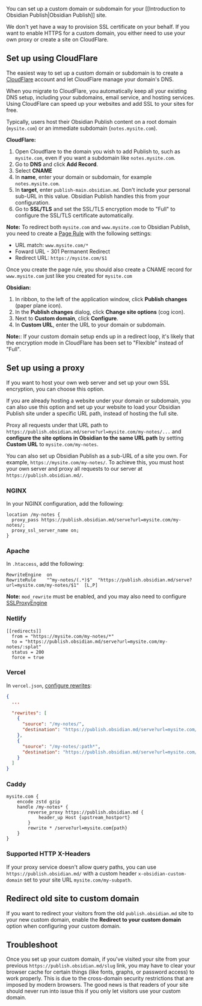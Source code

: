 You can set up a custom domain or subdomain for your [[Introduction to Obsidian Publish|Obsidian Publish]] site.

We don't yet have a way to provision SSL certificate on your behalf. If you want to enable HTTPS for a custom domain, you either need to use your own proxy or create a site on CloudFlare.

## Set up using CloudFlare

The easiest way to set up a custom domain or subdomain is to create a [CloudFlare](https://cloudflare.com) account and let CloudFlare manage your domain's DNS.

When you migrate to CloudFlare, you automatically keep all your existing DNS setup, including your subdomains, email service, and hosting services. Using CloudFlare can speed up your websites and add SSL to your sites for free.

Typically, users host their Obsidian Publish content on a root domain (`mysite.com`) or an immediate subdomain (`notes.mysite.com`).

**CloudFlare:**

1. Open Cloudflare to the domain you wish to add Publish to, such as `mysite.com`, even if you want a subdomain like `notes.mysite.com`.
1. Go to **DNS** and click **Add Record**.
1. Select **CNAME**
1. In **name**, enter your domain or subdomain, for example `notes.mysite.com`.
1. In **target**, enter `publish-main.obsidian.md`. Don't include your personal sub-URL in this value. Obsidian Publish handles this from your configuration.
1. Go to **SSL/TLS** and set the SSL/TLS encryption mode to "Full" to configure the SSL/TLS certificate automatically.

**Note:** To redirect both `mysite.com` and `www.mysite.com` to Obsidian Publish, you need to create a [Page Rule](https://support.cloudflare.com/hc/en-us/articles/200172336-Creating-Page-Rules) with the following settings:

- URL match: `www.mysite.com/*`
- Foward URL - 301 Permanent Redirect
- Redirect URL: `https://mysite.com/$1`

Once you create the page rule, you should also create a CNAME record for `www.mysite.com` just like you created for `mysite.com`

**Obsidian:**

1. In ribbon, to the left of the application window, click **Publish changes** (paper plane icon).
1. In the **Publish changes** dialog, click **Change site options** (cog icon).
1. Next to **Custom domain**, click **Configure**.
1. In **Custom URL**, enter the URL to your domain or subdomain.

**Note:**: If your custom domain setup ends up in a redirect loop, it's likely that the encryption mode in CloudFlare has been set to "Flexible" instead of "Full".

## Set up using a proxy

If you want to host your own web server and set up your own SSL encryption, you can choose this option.

If you are already hosting a website under your domain or subdomain, you can also use this option and set up your website to load your Obsidian Publish site under a specific URL path, instead of hosting the full site.

Proxy all requests under that URL path to `https://publish.obsidian.md/serve?url=mysite.com/my-notes/...` and **configure the site options in Obsidian to the same URL path** by setting **Custom URL** to `mysite.com/my-notes`.

You can also set up Obsidian Publish as a sub-URL of a site you own. For example, `https://mysite.com/my-notes/`. To achieve this, you must host your own server and proxy all requests to our server at `https://publish.obsidian.md/`.

### NGINX

In your NGINX configuration, add the following:

```nginx
location /my-notes {
  proxy_pass https://publish.obsidian.md/serve?url=mysite.com/my-notes/;
  proxy_ssl_server_name on;
}
```

### Apache

In `.htaccess`, add the following:

```htaccess
RewriteEngine  on
RewriteRule    "^my-notes/(.*)$"  "https://publish.obsidian.md/serve?url=mysite.com/my-notes/$1"  [L,P]
```

**Note:** `mod_rewrite` must be enabled, and you may also need to configure [SSLProxyEngine](https://stackoverflow.com/questions/40938148/reverse-proxy-for-external-url-apache)

### Netlify

```
[[redirects]]
  from = "https://mysite.com/my-notes/*"
  to = "https://publish.obsidian.md/serve?url=mysite.com/my-notes/:splat"
  status = 200
  force = true
```

### Vercel

In `vercel.json`, [configure rewrites](https://vercel.com/docs/configuration#project/rewrites):

```json
{
  ...

  "rewrites": [
    {
      "source": "/my-notes/",
      "destination": "https://publish.obsidian.md/serve?url=mysite.com/my-notes"
    },
    {
      "source": "/my-notes/:path*",
      "destination": "https://publish.obsidian.md/serve?url=mysite.com/my-notes/:path*"
    }
  ]
}
```

### Caddy

```
mysite.com {
	encode zstd gzip
	handle /my-notes* {
		reverse_proxy https://publish.obsidian.md {
			header_up Host {upstream_hostport}
		}
		rewrite * /serve?url=mysite.com{path}
	}
}
```

### Supported HTTP X-Headers

If your proxy service doesn't allow query paths, you can use `https://publish.obsidian.md/` with a custom header `x-obsidian-custom-domain` set to your site URL `mysite.com/my-subpath`.

## Redirect old site to custom domain

If you want to redirect your visitors from the old `publish.obsidian.md` site to your new custom domain, enable the **Redirect to your custom domain** option when configuring your custom domain.

## Troubleshoot

Once you set up your custom domain, if you've visited your site from your previous `https://publish.obsidian.md/slug` link, you may have to clear your browser cache for certain things (like fonts, graphs, or password access) to work properly. This is due to the cross-domain security restrictions that are imposed by modern browsers. The good news is that readers of your site should never run into issue this if you only let visitors use your custom domain.
